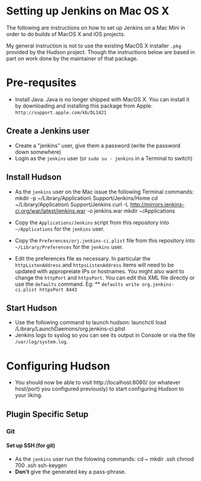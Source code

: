 # Setting up Jenkins on Mac OS X
The following are instructions on how to set up Jenkins on a Mac Mini in order to do builds of MacOS X and iOS projects.

My general instruction is not to use the existing MacOS X installer `.pkg` provided by the Hudson project.  Though the instructions below are based in part on work done by the maintainer of that package.

# Pre-requsites
  * Install Java.  Java is no longer shipped with MacOS X.  You can install it by downloading and installing this package from Apple: `http://support.apple.com/kb/DL1421`

## Create a Jenkins user
  * Create a "jenkins" user, give them a password (write the password down somewhere)
  * Login as the `jenkins` user (or `sudo su - jenkins` in a Terminal to switch)

## Install Hudson
  * As the `jenkins` user on the Mac issue the following Terminal commands:
    mkdir -p ~/Library/Application\ Support/Jenkins/Home
    cd ~/Library/Application\ Support/Jenkins
    curl -L http://mirrors.jenkins-ci.org/war/latest/jenkins.war -o jenkins.war
    mkdir ~/Applications
    
  * Copy the `Applications/Jenkins` script from this repository into `~/Applications` for the `jenkins` user.
  
  * Copy the `Preferences/orj.jenkins-ci.plist` file from this repository into `~/Library/Preferences` for the `jenkins` user.
  
  * Edit the preferences file as necessary.  In particular the `httpListenAddress` and `httpsListenAddress` items will need to be updated with appropreiate IPs or hostnames.  You might also want to change the `httpPort` and `httpsPort`.  You can edit this XML file directly or use the `defaults` command.  Eg:
  ** `defaults write org.jenkins-ci.plist httpsPort 8443`

## Start Hudson
  * Use the following command to launch hudson:
	launchctl load /Library/LaunchDaemons/org.jenkins-ci.plist
  * Jenkins logs to syslog so you can see its output in Console or via the file `/var/log/system.log`.
  
# Configuring Hudson
  * You should now be able to visit http://localhost:8080/ (or whatever host/port) you configured previously) to start configuring Hudson to your liking.
  
## Plugin Specific Setup
### Git
#### Set up SSH (for git)
  * As the `jenkins` user run the folowing commands:
    cd ~
    mkdir .ssh
    chmod 700 .ssh
    ssh-keygen
  * **Don't** give the generated key a pass-phrase.
  



